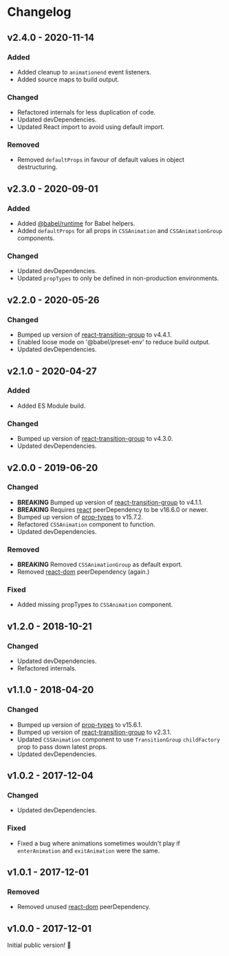 # Changelog

## v2.4.0 - 2020-11-14

### Added

- Added cleanup to `animationend` event listeners.
- Added source maps to build output.

### Changed

- Refactored internals for less duplication of code.
- Updated devDependencies.
- Updated React import to avoid using default import.

### Removed

- Removed `defaultProps` in favour of default values in object destructuring.

## v2.3.0 - 2020-09-01

### Added

- Added [@babel/runtime](https://www.npmjs.com/package/@babel/runtime) for Babel helpers.
- Added `defaultProps` for all props in `CSSAnimation` and `CSSAnimationGroup` components.

### Changed

- Updated devDependencies.
- Updated `propTypes` to only be defined in non-production environments.

## v2.2.0 - 2020-05-26

### Changed

- Bumped up version of [react-transition-group](https://www.npmjs.com/package/react-transition-group) to v4.4.1.
- Enabled loose mode on '@babel/preset-env' to reduce build output.
- Updated devDependencies.

## v2.1.0 - 2020-04-27

### Added

- Added ES Module build.

### Changed

- Bumped up version of [react-transition-group](https://www.npmjs.com/package/react-transition-group) to v4.3.0.
- Updated devDependencies.

## v2.0.0 - 2019-06-20

### Changed

- **BREAKING** Bumped up version of [react-transition-group](https://www.npmjs.com/package/react-transition-group) to v4.1.1.
- **BREAKING** Requires [react](https://www.npmjs.com/package/react) peerDependency to be v16.6.0 or newer.
- Bumped up version of [prop-types](https://www.npmjs.com/package/prop-types) to v15.7.2.
- Refactored `CSSAnimation` component to function.
- Updated devDependencies.

### Removed

- **BREAKING** Removed `CSSAnimationGroup` as default export.
- Removed [react-dom](https://www.npmjs.com/package/react-dom) peerDependency (again.)

### Fixed

- Added missing propTypes to `CSSAnimation` component.

## v1.2.0 - 2018-10-21

### Changed

- Updated devDependencies.
- Refactored internals.

## v1.1.0 - 2018-04-20

### Changed

- Bumped up version of [prop-types](https://www.npmjs.com/package/prop-types) to v15.6.1.
- Bumped up version of [react-transition-group](https://www.npmjs.com/package/react-transition-group) to v2.3.1.
- Updated `CSSAnimation` component to use `TransitionGroup` `childFactory` prop to pass down latest props.
- Updated devDependencies.

## v1.0.2 - 2017-12-04

### Changed

- Updated devDependencies.

### Fixed

- Fixed a bug where animations sometimes wouldn't play if `enterAnimation` and `exitAnimation` were the same.

## v1.0.1 - 2017-12-01

### Removed

- Removed unused [react-dom](https://www.npmjs.com/package/react-dom) peerDependency.

## v1.0.0 - 2017-12-01

Initial public version! :tada:
